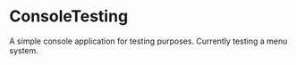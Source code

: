 # ConsoleTesting

A simple console application for testing purposes.
Currently testing a menu system.
